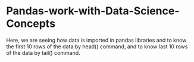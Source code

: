 # Pandas-work-with-Data-Science-Concepts
Here, we are seeing how data is imported in pandas libraries and to know the first 10 rows of the data by head() command, and to know last 10 rows of the data by tail() command.
